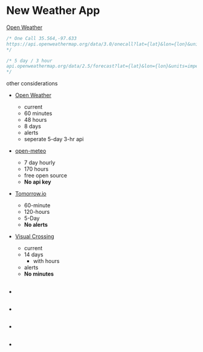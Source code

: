 # New Weather App

[Open Weather](https://openweathermap.org/api)

``` js 
/* One Call 35.564,-97.633
https://api.openweathermap.org/data/3.0/onecall?lat={lat}&lon={lon}&units=imperial&appid={key}
*/

/* 5 day / 3 hour
api.openweathermap.org/data/2.5/forecast?lat={lat}&lon={lon}&units=imperial&appid={key}
*/
```


other considerations

- [Open Weather](https://openweathermap.org/api)
  - current
  - 60 minutes
  - 48 hours
  - 8 days 
  - alerts
  - seperate 5-day 3-hr api

- [open-meteo](https://open-meteo.com/en/docs)
  - 7 day hourly
  - 170 hours
  - free open source
  - **No api key**

- [Tomorrow.io](https://docs.tomorrow.io/reference/weather-forecast)
  - 60-minute
  - 120-hours
  - 5-Day
  - **No alerts**

- [Visual Crossing](https://www.visualcrossing.com/resources/documentation/weather-api/timeline-weather-api/)
  - current
  - 14 days 
    - with hours
  - alerts
  - **No minutes**


- []()
  - 

- []()
  - 

- []()
  - 

- []()
  - 

